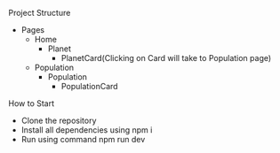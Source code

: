 Project Structure <br>
- Pages
  - Home
    - Planet
      - PlanetCard(Clicking on Card will take to Population page)
  - Population
    - Population
      - PopulationCard

How to Start <br>
- Clone the repository
- Install all dependencies using npm i
- Run using command npm run dev


